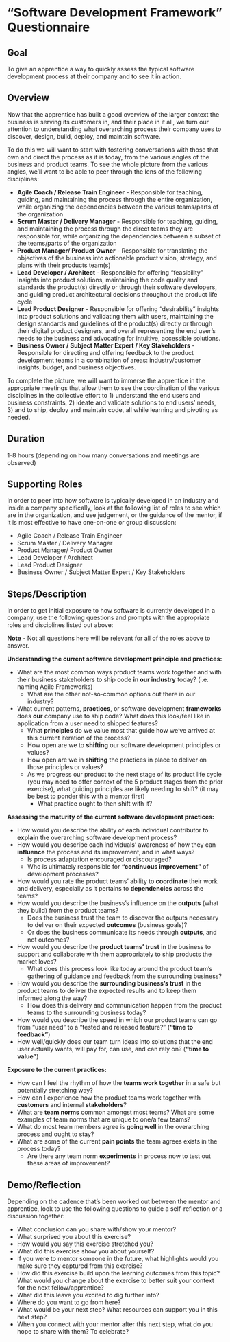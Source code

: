 # “Software Development Framework” Questionnaire

## Goal
To give an apprentice a way to quickly assess the typical software development process at their company and to see it in action.

## Overview
Now that the apprentice has built a good overview of the larger context the business is serving its customers in, and their place in it all, we turn our attention to understanding what overarching process their company uses to discover, design, build, deploy, and maintain software. 

To do this we will want to start with fostering conversations with those that own and direct the process as it is today, from the various angles of the business and product teams. To see the whole picture from the various angles, we’ll want to be able to peer through the lens of the following disciplines:

- **Agile Coach / Release Train Engineer** - Responsible for teaching, guiding, and maintaining the process through the entire organization, while organizing the dependencies between the various teams/parts of the organization
- **Scrum Master / Delivery Manager**  - Responsible for teaching, guiding, and maintaining the process through the direct teams they are responsible for, while organizing the dependencies between a subset of the teams/parts of the organization
- **Product Manager/ Product Owner** - Responsible for translating the objectives of the business into actionable product vision, strategy, and plans with their products team(s)
- **Lead Developer / Architect** - Responsible for offering “feasibility” insights into product solutions, maintaining the code quality and standards the product(s) directly or through their software developers, and guiding product architectural decisions throughout the product life cycle
- **Lead Product Designer** - Responsible for offering “desirability” insights into product solutions and validating them with users, maintaining the design standards and guidelines of the product(s) directly or through their digital product designers, and overall representing the end user’s needs to the business and advocating for intuitive, accessible solutions.
- **Business Owner / Subject Matter Expert / Key Stakeholders** - Responsible for directing and offering feedback to the product development teams in a combination of areas: industry/customer insights, budget, and business objectives.

To complete the picture, we will want to immerse the apprentice in the appropriate meetings that allow them to see the coordination of the various disciplines in the collective effort to 1) understand the end users and business constraints, 2) ideate and validate solutions to end users’ needs, 3) and to ship, deploy and maintain code, all while learning and pivoting as needed.

## Duration
1-8 hours (depending on how many conversations and meetings are observed)

## Supporting Roles
In order to peer into how software is typically developed in an industry and inside a company specifically, look at the following list of roles to see which are in the organization, and use judgement, or the guidance of the mentor,  if it is most effective to have one-on-one or group discussion: 
- Agile Coach / Release Train Engineer
- Scrum Master / Delivery Manager
- Product Manager/ Product Owner
- Lead Developer / Architect 
- Lead Product Designer  
- Business Owner / Subject Matter Expert / Key Stakeholders

## Steps/Description
In order to get initial exposure to how software is currently developed in a company, use the following questions and prompts with the appropriate roles and disciplines listed out above:

**Note** - Not all questions here will be relevant for all of the roles above to answer.

**Understanding the current software development principle and practices:**
- What are the most common ways product teams work together and with their business stakeholders to ship code **in our industry** today? (i.e. naming Agile Frameworks)
  - What are the other not-so-common options out there in our industry?
- What current patterns, **practices**, or software development **frameworks** does **our** company use to ship code? What does this look/feel like in application from a user need to shipped features?
  - What **principles** do we value most that guide how we’ve arrived at this current iteration of the process?
  - How open are we to **shifting** our software development principles or values? 
  - How open are we in **shifting** the practices in place to deliver on those principles or values?
  - As we progress our product to the next stage of its product life cycle (you may need to offer context of the 5 product stages from the prior exercise), what guiding principles are likely needing to shift? (it may be best to ponder this with a mentor first)
    - What practice ought to then shift with it?

**Assessing the maturity of the current software development practices:**
- How would you describe the ability of each individual contributor to **explain** the overarching software development process?
- How would you describe each individuals’ awareness of how they can **influence** the process and its improvement, and in what ways?
  - Is process adaptation encouraged or discouraged?
  - Who is ultimately responsible for **“continuous improvement”** of development processes?
- How would you rate the product teams’ ability to **coordinate** their work and delivery, especially as it pertains to **dependencies** across the teams?
- How would you describe the business’s influence on the **outputs** (what they build) from the product teams?
  - Does the business trust the team to discover the outputs necessary to deliver on their expected **outcomes** (business goals)?
  - Or does the business communicate its needs through **outputs**, and not outcomes?
- How would you describe the **product teams’ trust** in the business to support and collaborate with them appropriately to ship products the market loves?
  - What does this process look like today around the product team’s gathering of guidance and feedback from the surrounding business?
- How would you describe the **surrounding business’s trust** in the product teams to deliver the expected results and to keep them informed along the way?
  - How does this delivery and communication happen from the product teams to the surrounding business today?
- How would you describe the speed in which our product teams can go from “user need” to a “tested and released feature?” (**“time to feedback”**)
- How well/quickly does our team turn ideas into solutions that the end user actually wants, will pay for, can use, and can rely on? (**“time to value”**)

**Exposure to the current practices:**
- How can I feel the rhythm of how the **teams work together** in a safe but potentially stretching way? 
- How can I experience how the product teams work together with **customers** and internal **stakeholders**?
- What are **team norms** common amongst most teams? What are some examples of team norms that are unique to one/a few teams?
- What do most team members agree is **going well** in the overarching process and ought to stay? 
- What are some of the current **pain points** the team agrees exists in the process today? 
  - Are there any team norm **experiments** in process now to test out these areas of improvement?

## Demo/Reflection
Depending on the cadence that’s been worked out between the mentor and apprentice, look to use the following questions to guide a self-reflection  or a discussion together:

- What conclusion can you share with/show your mentor?
- What surprised you about this exercise?
- How would you say this exercise stretched you? 
- What did this exercise show you about yourself?
- If you were to mentor someone in the future, what highlights would you make sure they captured from this exercise? 
- How did this exercise build upon the learning outcomes from this topic? What would you change about the exercise to better suit your context for the next fellow/apprentice?
- What did this leave you excited to dig further into? 
- Where do you want to go from here?
- What would be your next step? What resources can support you in this next step?
- When you connect with your mentor after this next step, what do you hope to share with them? To celebrate? 